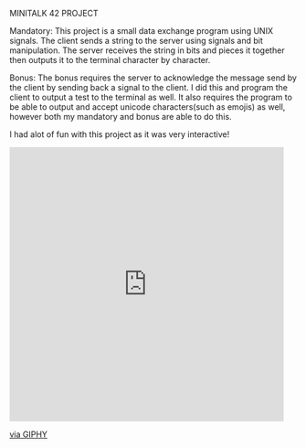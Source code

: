 MINITALK 42 PROJECT

Mandatory:
This project is a small data exchange program using UNIX signals.
The client sends a string to the server using signals and bit manipulation.
The server receives the string in bits and pieces it together then outputs it to the terminal character by character.

Bonus:
The bonus requires the server to acknowledge the message send by the client by sending back a signal to the client.
I did this and program the client to output a test to the terminal as well.
It also requires the program to be able to output and accept unicode characters(such as emojis) as well, however both my mandatory and bonus are able to do this.

I had alot of fun with this project as it was very interactive!
<iframe src="https://giphy.com/embed/4LnVK8BxpUG3UNyLvF" width="480" height="480" frameBorder="0" class="giphy-embed" allowFullScreen></iframe><p><a href="https://giphy.com/gifs/dog-corgi-lazy-4LnVK8BxpUG3UNyLvF">via GIPHY</a></p>
